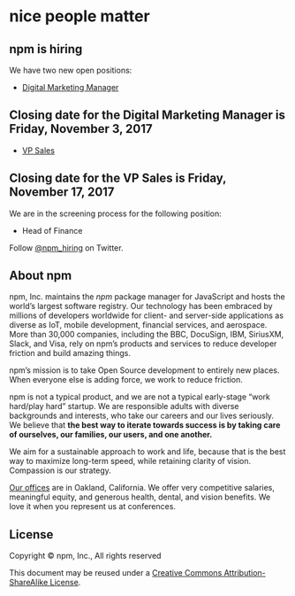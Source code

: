 <hgroup>
  <h1>nice people matter</h1>
  <h2>npm is hiring</h2>
</hgroup>

We have two new open positions:

* [Digital Marketing Manager](https://jobs.lever.co/npmjs/8ea3d170-62be-48aa-9d01-12ed6edc0195)

## Closing date for the Digital Marketing Manager is Friday, November 3, 2017

* [VP Sales](https://jobs.lever.co/npmjs/0d636c99-d432-40e4-8e14-4752e906b885)

## Closing date for the VP Sales is Friday, November 17, 2017

We are in the screening process for the following position:

* Head of Finance

Follow [@npm_hiring](https://twitter.com/npm_hiring) on Twitter.

## About npm

npm, Inc. maintains the _npm_ package manager for JavaScript and hosts the world’s largest software registry. Our technology has been embraced by millions of developers worldwide for client- and server-side applications as diverse as IoT, mobile development, financial services, and aerospace. More than 30,000 companies, including the BBC, DocuSign, IBM, SiriusXM, Slack, and Visa, rely on npm’s products and services to reduce developer friction and build amazing things.

npm’s mission is to take Open Source development to entirely new places. When everyone else is adding force, we work to reduce friction.

npm is not a typical product, and we are not a typical early-stage “work hard/play hard” startup. We are responsible adults with diverse backgrounds and interests, who take our careers and our lives seriously. We believe that __the best way to iterate towards success is by taking care of ourselves, our families, our users, and one another.__

We aim for a sustainable approach to work and life, because that is the best way to maximize long-term speed, while retaining clarity of vision. Compassion is our strategy.

[Our offices][offices] are in Oakland, California. We offer very competitive salaries, meaningful equity, and generous health, dental, and vision benefits. We love it when you represent us at conferences.

## License

Copyright &copy; npm, Inc., All rights reserved

This document may be reused under a [Creative Commons Attribution-ShareAlike License](http://creativecommons.org/licenses/by-sa/4.0/).


[offices]: https://www.google.com/maps/place/1999+Harrison+St,+Oakland,+CA+94612/@37.8077715,-122.2673374,17z/data=!3m1!4b1!4m2!3m1!1s0x808f874d2c997df9:0x8afe4a3bcea14bc3

